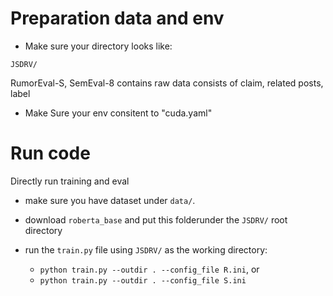 # Preparation data and env
* Make sure your directory looks like:
```
JSDRV/
```
RumorEval-S, SemEval-8 contains raw data consists of claim, related posts, label

* Make Sure your env consitent to "cuda.yaml"

# Run code
Directly run training and eval  
* make sure you have dataset under `data/`.  
* download `roberta_base` and put this folderunder the `JSDRV/` root directory

* run the `train.py` file using `JSDRV/` as the working directory:
  * `python train.py --outdir . --config_file R.ini`, or
  * `python train.py --outdir . --config_file S.ini`


